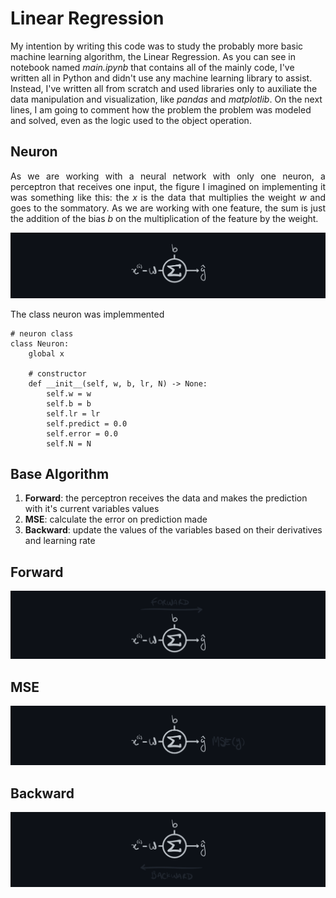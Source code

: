 # Linear Regression
My intention by writing this code was to study the probably more basic machine learning algorithm, the Linear Regression. As you can see in notebook named <i>main.ipynb</i> that contains all of the mainly code, I've written all in Python and didn't use any machine learning library to assist. Instead, I've written all from scratch and used libraries only to auxiliate the data manipulation and visualization, like <i>pandas</i> and <i>matplotlib</i>. On the next lines, I am going to comment how the problem the problem was modeled and solved, even as the logic used to the object operation.

## Neuron
<p align="justify">As we are working with a neural network with only one neuron, a perceptron that receives one input, the figure I imagined on implementing it was something like this: the <i>x</i> is the data that multiplies the weight <i>w</i> and goes to the sommatory. As we are working with one feature, the sum is just the addition of the bias <i>b</i> on the multiplication of the feature by the weight.</p>

![neuron](/images/neuron.png)

The class neuron was implemmented 

```
# neuron class
class Neuron:
    global x
    
    # constructor
    def __init__(self, w, b, lr, N) -> None:
        self.w = w
        self.b = b 
        self.lr = lr
        self.predict = 0.0
        self.error = 0.0
        self.N = N
```

## Base Algorithm
1. **Forward**: the perceptron receives the data and makes the prediction with it's current variables values
2. **MSE**: calculate the error on prediction made
3. **Backward**: update the values of the variables based on their derivatives and learning rate


## Forward
![forward](/images/forward.png)

## MSE
![mse](/images/mse.png)

## Backward
![backward](/images/backward.png)

